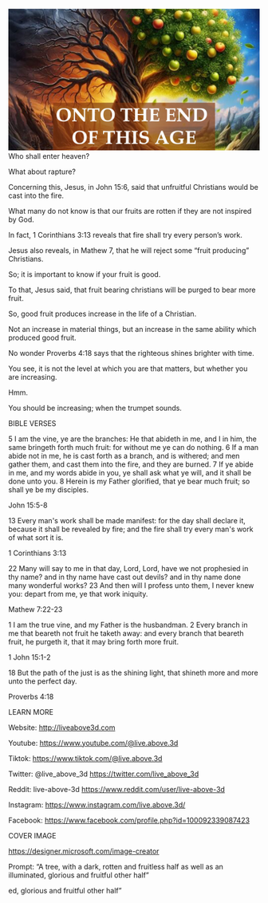 ![Video cover image](../cover.jpg "cover photo")
Who shall enter heaven? 

What about rapture?

Concerning this, Jesus, in John 15:6, said that unfruitful Christians would be cast into the fire.

What many do not know is that our fruits are rotten if they are not inspired by God.

In fact, 1 Corinthians 3:13 reveals that fire shall try every person’s work.

Jesus also reveals, in Mathew 7, that he will reject some “fruit producing” Christians.

So; it is important to know if your fruit is good.

To that, Jesus said, that fruit bearing christians will be purged to bear more fruit.

So, good fruit produces increase in the life of a Christian.

Not an increase in material things, but an increase in the same ability which produced good fruit.

No wonder Proverbs 4:18 says that the righteous shines brighter with time.

You see, it is not the level at which you are that matters, but whether you are increasing.

Hmm.

You should be increasing; when the trumpet sounds.

BIBLE VERSES

5 I am the vine, ye are the branches: He that abideth in me, and I in him, the same bringeth forth much fruit: for without me ye can do nothing.
6 If a man abide not in me, he is cast forth as a branch, and is withered; and men gather them, and cast them into the fire, and they are burned.
7 If ye abide in me, and my words abide in you, ye shall ask what ye will, and it shall be done unto you.
8 Herein is my Father glorified, that ye bear much fruit; so shall ye be my disciples.

John 15:5-8

13 Every man's work shall be made manifest: for the day shall declare it, because it shall be revealed by fire; and the fire shall try every man's work of what sort it is.

1 Corinthians 3:13

22 Many will say to me in that day, Lord, Lord, have we not prophesied in thy name? and in thy name have cast out devils? and in thy name done many wonderful works?
23 And then will I profess unto them, I never knew you: depart from me, ye that work iniquity.

Mathew 7:22-23

1 I am the true vine, and my Father is the husbandman.
2 Every branch in me that beareth not fruit he taketh away: and every branch that beareth fruit, he purgeth it, that it may bring forth more fruit.

1 John 15:1-2

18 But the path of the just is as the shining light, that shineth more and more unto the perfect day.

Proverbs 4:18

LEARN MORE

Website: http://liveabove3d.com

Youtube: https://www.youtube.com/@live.above.3d

Tiktok: https://www.tiktok.com/@live.above.3d

Twitter: @live_above_3d https://twitter.com/live_above_3d

Reddit: live-above-3d https://www.reddit.com/user/live-above-3d

Instagram: https://www.instagram.com/live.above.3d/

Facebook: https://www.facebook.com/profile.php?id=100092339087423

COVER IMAGE

https://designer.microsoft.com/image-creator

Prompt: “A tree, with a dark, rotten and fruitless half as well as an illuminated, glorious and fruitful other half”

ed, glorious and fruitful other half”

